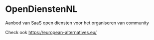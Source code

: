 # OpenDienstenNL
Aanbod van SaaS open diensten voor het organiseren van community

Check ook https://european-alternatives.eu/